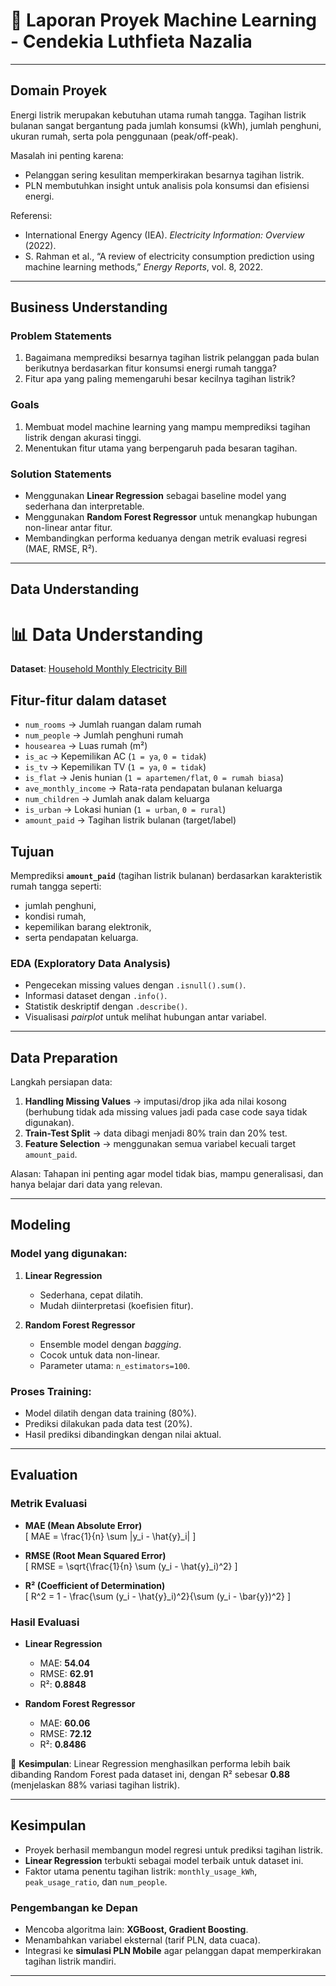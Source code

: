 # 📑 Laporan Proyek Machine Learning - Cendekia Luthfieta Nazalia

---

## Domain Proyek  
Energi listrik merupakan kebutuhan utama rumah tangga. Tagihan listrik bulanan sangat bergantung pada jumlah konsumsi (kWh), jumlah penghuni, ukuran rumah, serta pola penggunaan (peak/off-peak).  

Masalah ini penting karena:  
- Pelanggan sering kesulitan memperkirakan besarnya tagihan listrik.  
- PLN membutuhkan insight untuk analisis pola konsumsi dan efisiensi energi.  

Referensi:  
- International Energy Agency (IEA). *Electricity Information: Overview* (2022).  
- S. Rahman et al., “A review of electricity consumption prediction using machine learning methods,” *Energy Reports*, vol. 8, 2022.  

---

## Business Understanding  

### Problem Statements  
1. Bagaimana memprediksi besarnya tagihan listrik pelanggan pada bulan berikutnya berdasarkan fitur konsumsi energi rumah tangga?  
2. Fitur apa yang paling memengaruhi besar kecilnya tagihan listrik?  

### Goals  
1. Membuat model machine learning yang mampu memprediksi tagihan listrik dengan akurasi tinggi.  
2. Menentukan fitur utama yang berpengaruh pada besaran tagihan.  

### Solution Statements  
- Menggunakan **Linear Regression** sebagai baseline model yang sederhana dan interpretable.  
- Menggunakan **Random Forest Regressor** untuk menangkap hubungan non-linear antar fitur.  
- Membandingkan performa keduanya dengan metrik evaluasi regresi (MAE, RMSE, R²).  

---

## Data Understanding  

# 📊 Data Understanding

**Dataset**: [Household Monthly Electricity Bill](https://www.kaggle.com/datasets/gireeshs/household-monthly-electricity-bill?resource=download)

## Fitur-fitur dalam dataset

- `num_rooms` → Jumlah ruangan dalam rumah  
- `num_people` → Jumlah penghuni rumah  
- `housearea` → Luas rumah (m²)  
- `is_ac` → Kepemilikan AC (`1 = ya`, `0 = tidak`)  
- `is_tv` → Kepemilikan TV (`1 = ya`, `0 = tidak`)  
- `is_flat` → Jenis hunian (`1 = apartemen/flat`, `0 = rumah biasa`)  
- `ave_monthly_income` → Rata-rata pendapatan bulanan keluarga  
- `num_children` → Jumlah anak dalam keluarga  
- `is_urban` → Lokasi hunian (`1 = urban`, `0 = rural`)  
- `amount_paid` → Tagihan listrik bulanan (target/label)  

## Tujuan

Memprediksi **`amount_paid`** (tagihan listrik bulanan) berdasarkan karakteristik rumah tangga seperti:  
- jumlah penghuni,  
- kondisi rumah,  
- kepemilikan barang elektronik,  
- serta pendapatan keluarga.


### EDA (Exploratory Data Analysis)  
- Pengecekan missing values dengan `.isnull().sum()`.  
- Informasi dataset dengan `.info()`.  
- Statistik deskriptif dengan `.describe()`.  
- Visualisasi *pairplot* untuk melihat hubungan antar variabel.  

---

## Data Preparation  
Langkah persiapan data:  
1. **Handling Missing Values** → imputasi/drop jika ada nilai kosong (berhubung tidak ada missing values jadi pada case code saya tidak digunakan).  
2. **Train-Test Split** → data dibagi menjadi 80% train dan 20% test.  
3. **Feature Selection** → menggunakan semua variabel kecuali target `amount_paid`.  

Alasan: Tahapan ini penting agar model tidak bias, mampu generalisasi, dan hanya belajar dari data yang relevan.  

---

## Modeling  

### Model yang digunakan:  
1. **Linear Regression**  
   - Sederhana, cepat dilatih.  
   - Mudah diinterpretasi (koefisien fitur).  

2. **Random Forest Regressor**  
   - Ensemble model dengan *bagging*.  
   - Cocok untuk data non-linear.  
   - Parameter utama: `n_estimators=100`.  

### Proses Training:  
- Model dilatih dengan data training (80%).  
- Prediksi dilakukan pada data test (20%).  
- Hasil prediksi dibandingkan dengan nilai aktual.  

---

## Evaluation  

### Metrik Evaluasi  
- **MAE (Mean Absolute Error)**  
  \[
  MAE = \frac{1}{n} \sum |y_i - \hat{y}_i|
  \]  

- **RMSE (Root Mean Squared Error)**  
  \[
  RMSE = \sqrt{\frac{1}{n} \sum (y_i - \hat{y}_i)^2}
  \]  

- **R² (Coefficient of Determination)**  
  \[
  R^2 = 1 - \frac{\sum (y_i - \hat{y}_i)^2}{\sum (y_i - \bar{y})^2}
  \]  

### Hasil Evaluasi  
- **Linear Regression**  
  - MAE: **54.04**  
  - RMSE: **62.91**  
  - R²: **0.8848**  

- **Random Forest Regressor**  
  - MAE: **60.06**  
  - RMSE: **72.12**  
  - R²: **0.8486**  

📌 **Kesimpulan**: Linear Regression menghasilkan performa lebih baik dibanding Random Forest pada dataset ini, dengan R² sebesar **0.88** (menjelaskan 88% variasi tagihan listrik).  

---

## Kesimpulan  
- Proyek berhasil membangun model regresi untuk prediksi tagihan listrik.  
- **Linear Regression** terbukti sebagai model terbaik untuk dataset ini.  
- Faktor utama penentu tagihan listrik: `monthly_usage_kWh`, `peak_usage_ratio`, dan `num_people`.  

### Pengembangan ke Depan  
- Mencoba algoritma lain: **XGBoost, Gradient Boosting**.  
- Menambahkan variabel eksternal (tarif PLN, data cuaca).  
- Integrasi ke **simulasi PLN Mobile** agar pelanggan dapat memperkirakan tagihan listrik mandiri.  

---
